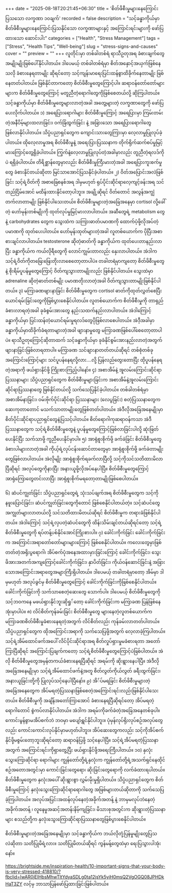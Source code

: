 +++
date = "2025-08-18T20:21:45+06:30"
title = 'စိတ်ဖိစီးမှုများနေကြောင်း ပြသသော လက္ခဏာ ၁၀ချက်'
recorded = false
description = "သင့်ခန္ဓာကိုယ်မှာ စိတ်ဖိစီးမှုများနေကြောင်းပြသနိုင်သော လက္ခဏာများနှင့် အကြောင်းရင်းများကို ဖော်ပြထားသော ဆောင်းပါး"
categories = ["Health", "Stress Management"]
tags = ["Stress", "Health Tips", "Well-being"]
slug = "stress-signs-and-causes"
cover = ""
preview = ""
+++
လူတိုင်းမှာ တစ်ခါတစ်ရံ ရာသီဥတုအရ ခံစားချက်တွေအမျိုးမျိုးဖြစ်ပေါ်နိုင်ပါတယ်။ ဒါပေမယ့် တစ်ခါတစ်ရံမှာ စိတ်အနှောင့်အယှက်ဖြစ်နေသလို ခံစားနေရတာမျိုး ဆိုရင်တော့ သင့်ကျန်းမာရေးပြင်းထန်စွာထိခိုက်နေတာမျိုး ဖြစ်နေတတ်ပါတယ်။ ဖြစ်နိုင်တာကတော့ စိတ်ဖိစီးမှုတွေကြောင့်ပါ။ ဆရာဝန်တော်တော်များများက စိတ်ဖိစီးမှုတွေကြောင့် မတူညီတဲ့ရောဂါတွေကိုဖြစ်စေတယ်လို့ ဆိုကြပါတယ်။ သင့်ခန္ဓာကိုယ်မှာ စိတ်ဖိစီးမှုတွေများလာတဲ့အခါ အတွေ့များတဲ့ လက္ခဏာတွေကို ဖော်ပြပေးလိုက်ပါတယ်။
၁) အရေပြားရောဂါများ
စိတ်ဖိစီးမှုကြောင့် အရေပြားမှာ ကြမ်းတမ်းတဲ့အနီပိမ့်များထလာခြင်း၊ ဝက်ခြံထွက်ခြင်း နဲ့
အခြားသော အရေပြားရောဂါတွေ ဖြစ်လာနိုင်ပါတယ်။
သိပ္ပံပညာရှင်တွေက ကျောင်းသားတွေကြားမှာ လေ့လာမှုပြုလုပ်ခဲ့ပါတယ်။ ထိုလေ့လာမှုအရ စိတ်ဖိစီးမှုနဲ့ အရေးပြားပြဿနာက တိုက်ရိုက်ဆက်စပ်မှုမြင့်မားကြောင့်တွေ့ရှိခဲ့ပါတယ်။
ကြွက်နဲ့လေ့လာမှုပြုလုပ်တဲ့အခါမှာလည်း တူညီတဲ့ရလဒ်ကိုပဲ ရရှိခဲ့ပါတယ်။ တိရိစ္ဆာန်တွေမှာလည်း စိတ်ဖိစီးမှုကြီးမားတဲ့အခါ အရေပြားကူးစက်မှုတွေ ခံစားနိုင်တယ်ဆိုတာ မြင်သာအောင်ပြသနိုင်ခဲ့ပါတယ်။
၂) ဝိတ်အပြောင်းအလဲဖြစ်ခြင်း
သင့်ရဲ့ဝိတ်ကို အစာခြေစနစ်အရ ဒါမှမဟုတ် ရုပ်ပိုင်းဆိုင်ရာလေ့ကျင့်ခန်းအရ သင်တည်ငြိမ်အောင် မထိန်းထားနိုင်တော့ပါဘူး။
အချို့ဆိုရင် ဝိတ်တောင် အလွန်အကျွံ တက်လာတာမျိုး ဖြစ်နိုင်ပါသေးတယ်။
စိတ်ဖိစီးမှုများတဲ့အခြေအနေမှာ cortisol လို့ခေါ်တဲ့ ဟော်မုန်းတစ်မျိုးကို ထုတ်လုပ်မှုမြင့်မားလာပါတယ်။
အဆီတွေရဲ့ metabolism တွေ နဲ့ carbohydrates တွေက သွေးထဲက သကြားဓာတ်ပမာဏကို ထောက်ပံ့ဖို့လိုအပ်တဲ့ပမာဏကို ထုတ်ပေးပါတယ်။
ဟော်မုန်းထုတ်များတဲ့အခါ လူတစ်ယောက်က ပိုပြီးအစာစားချင်လာပါတယ်။ testosterone ဆိုတဲ့ဓာတ်ကို
ခန္ဓာကိုယ်က ထုတ်ပေးတာနည်းလာပြီး ခန္ဓာကိုယ်က ကယ်လိုရီတွေကို
လောင်ကျွမ်းတာလည်း နှေးလာပါတယ်။ အဲဒါက သင့်ရဲ့ဝိတ်ကိုတဖြေးဖြေးတိုးလာစေတော့တာပါပဲ။
တခါတရံမှာကျတော့ စိတ်ဖိစီးမှုတွေနဲ့ စိုးရိမ်ပူပန်မှုတွေကြောင့် ဝိတ်ကျသွားတာမျိုးလည်း ဖြစ်နိုင်ပါတယ်။
သွေးထဲမှာ adrenaline ဆိုတဲ့ဓာတ်တစ်မျိုး ပမာဏတိုးလာတဲ့အခါ ဝိတ်ကျသွားတာမျိုးဖြစ်နိုင်ပါတယ်။
၃) မကြာခဏဖျားနာခြင်း
စိတ်ဖိစီးမှုတွေက cortisol ဓာတ်ကိုထုတ်လွှတ်စေပြီး ယောင်ရမ်းခြင်းတွေကိုဖြစ်ပွားစေနိုင်ပါတယ်။ လူတစ်ယောက်က စိတ်ဖိစီးမှုကို
တာရှည်ခံစားလာရတဲ့အခါ ခုခံစွမ်းအားတွေ နည်းသထက်နည်းလာပါတယ်။ အဲဒါကြောင့်
ခန္ဓာကိုယ်မှာ ပြင်းထန်တဲ့ယောင်ရမ်းမှုရလဒ်တွေပိုဖြစ်လာစေပါတယ်။ အဲဒီ့အခါမှာ
ခန္ဓာကိုယ်မှာထိခိုက်ခံရတာများတဲ့အခါ ဖျားနာမှုတွေ မကြာခဏဖြစ်ပေါ်စေတော့တာပါပဲ။
ရာသီဥတုကြောင့်ဆိုတာထက် သင့်ခန္ဓာကိုယ်မှာ ခုခံနိုင်စွမ်းအားနည်းလာတဲ့အတွက်
ဖျားနာခြင်းဖြစ်လာရတာပါ။ မကြာခဏ သင်ဖျားနာတတ်တယ်ဆိုရင်
တစ်စုံတစ်ခုအကြောင်းကြောင့်များ သင်ပူပန်နေရလို့လား….လို့ ပြန်လည်တွေးတောပြီး
ထိုပူပန်နေရတဲ့အရာကို ဖယ်ရှားနိုင်ဖို့ ကြိုးစားကြည့်ပါနော်။
၄) အစာအိမ်နဲ့ အူလမ်းကြောင်းဆိုင်ရာ ပြဿနာများ
သိပ္ပံပညာရှင်တွေက စိတ်ဖိစီးမှုများခြင်းက အစာအိမ်နဲ့အူလမ်းကြောင်းဆိုင်ရာပြဿနာတွေ
ဖြစ်နိုင်တယ်လို့ သက်သေပြနိုင်ခဲ့ပါတယ်။
တစ်ခါတစ်ရံမှာ အစာအိမ်နာခြင်း၊ ဝမ်းဗိုက်ပိုင်းဆိုင်ရာ ပြဿနာများ (လေပွခြင်း)
စတဲ့ပြဿနာတွေက ဆေးကုတာတောင် မသက်သာတာမျိုးတွေဖြစ်တတ်ပါတယ်။
အဲဒီလိုအခြေအနေမျိုးမှာ စိတ်ပိုင်းဆိုင်ရာပညာရှင်တွေနဲ့ပြသင့်ပါတယ်။ စိတ်ရောဂါကုဆရာဝန်ကသာ
အဲဒီပြဿနာတွေက
သင့်ရဲ့စိတ်ဖိစီးမှုတွေနဲ့ ပူပန်မှုတွေကြောင့်ဖြစ်လာခြင်းပါလို့ ဆုံးဖြတ်ပေးနိုင်ပြီး သက်သာဖို့ ကူညီပေးနိုင်မှာပါ။
၅) အာရုံစူးစိုက်ဖို့ ခက်ခဲခြင်း
စိတ်ဖိစီးမှုတွေခံစားပါများလာတဲ့အခါ ကိုယ့်ရဲ့လုပ်ငန်းဆောင်တာတွေမှာ အာရုံစူးစိုက်ဖို့ ခက်ခဲတာမျိုးတွေဖြစ်လာပါတယ်။
အဲလိုမျိုး အာရုံစူးစိုက်ရခက်လာပြီလို့ သင့်ကိုသင်သတိထားမိလာပြီဆိုရင် အလုပ်တွေကိုနားပြီး
အနားယူဖို့လိုအပ်နေပါပြီ။ စိတ်ဖိစီးမှုတွေကြောင့် အာရုံကြောတွေတင်းလာပြီး
အာရုံစူးစိုက်မရတော့တာမျိုးဖြစ်စေပါတယ်။

၆) ဆံပင်ကျွတ်ခြင်း
သိပ္ပံပညာရှင်တွေရဲ့ သုံးသပ်ချက်အရ စိတ်ဖိစီးမှုတွေက သင့်ကို နဖူးပြောင်ခြင်း၊ ဆံပင်ကျွတ်ခြင်းတွေကိုတောင် ဖြစ်စေနိုင်ပါတယ်တဲ့။
သင့်ဆံပင်တွေ အကျွတ်များလာတယ်လို့ သင်သတိထားမိတယ်ဆိုရင် စိတ်ဖိစီးမှုက တရားခံဖြစ်နိုင်ပါတယ်။
အဲဒါကြောင့် သင့်ရဲ့လှပတဲ့ဆံပင်တွေကို ထိန်းသိမ်းချင်တယ်ဆိုရင်တော့ သင့်ရဲ့စိတ်ဖိစီးမှုတွေကို
ရပ်တန့်ပစ်နိုင်အောင်ကြိုးစားပါ။
၇) ခေါင်းကိုက်ခြင်း
ခေါင်းကိုက်ခြင်းက အကြောင်းအရာတော်တော်များများကြောင့် ဖြစ်စေနိုင်ပါတယ်။ ကလေးတွေမှာဖြစ်တတ်တဲ့အရိုးပွရောဂါ၊ အိပ်စက်ပုံအနေအထားမှားခြင်းကြောင့်
ခေါင်းကိုက်ခြင်း၊ သွေးဖိအားအတက်အကျကြောင့်ခေါင်းကိုက်ခြင်း၊ နှာပိတ်ခြင်း၊
ကိုယ်ဝန်ဆောင်ခြင်းနဲ့ အခြားသောအကြောင်းအရာတွေအများကြီးရှိပါတယ်။ ဒါပေမယ့်
တခါတရံမှာတော့ အိမ်မှာ ဒါမှမဟုတ် အလုပ်ခွင်မှ စိတ်ဖိစီးမှုတွေကြောင့် ခေါင်းကိုက်ခြင်းကိုဖြစ်စေနိုင်ပါတယ်။
ခေါင်းကိုက်ခြင်းကို သက်သာစေတဲ့ဆေးတွေ သောက်ပါ။ ဒါပေမယ့် စိတ်ဖိစီးမှုတွေကို သင့်ဘဝကနေ မဖယ်ရှားနိုင်ဘူးဆိုရှု်တော့ ခေါင်းကိုက်ခြင်းက မကြာခဏ ပြန်ဖြစ်နေအုံးမှာပါပဲ။
၈) လိင်စိတ်ကုန်ခမ်းခြင်း
စိတ်ဖိစီးမှုတွေ များနေတဲ့လူတစ်ယောက်က မကြာခဏစိတ်ဖိစီးမှုခံစားနေရတဲ့အတွက် လိင်စိတ်လည်း ကုန်ခမ်းလာတတ်ပါတယ်။
သိပ္ပံပညာရှင်တွေက ထိုအကြောင်းအရာကို သက်သေပြဖို့အတွက် လေ့လာခဲ့ကြပါတယ်။ သင့်ရဲ့အိမ်ထောင်ဖက်အပေါ် လိင်ပိုင်းဆိုင်ရာအရ စိတ်လှုပ်ရှားမှုမခံစားရတာ အတော်ကြာပြီဆိုရင် အကြောင်းပြချက်ကတော့ သင့်ရဲ့စိတ်ဖိစီးမှုတွေကြောင့်ပဲဖြစ်ပါတယ်။
အဲလို စိတ်ဖိစီးမှုတွေအမှန်တကယ်ခံစားနေရပြီဆိုရင် အရမ်းကို ဆိုးရွားနေပါပြီ။ အဲဒီလိုအခြေအနေမျိုးမှာ သင့်ရဲ့အိမ်ထောင်ဖက်နဲ့အတူ စိတ်လွတ်ကိုယ်လွတ် ခရီးထွက်ခြင်း၊ အနားယူခြင်းတို့ကို ပြုလုပ်သင့်နေပါပြီနော်။
၉) အိ်ပ်မရခြင်း
စိတ်ဖိစီးမှုများတဲ့အခြေအနေတွေက
အိပ်မရတဲ့ပြဿနာဖြစ်စေတဲ့အကြောင်းရင်းလည်းဖြစ်နိုင်ပါသေးတယ်။ စိတ်ဖိစီးမှုကို အချိန်အတော်ကြာအောင် ခံစားနေရပြီဆိုရင်တော့ အိပ်မရတဲ့ရောဂါတောင် စွဲကပ်လာနိုင်ပါတယ်။
အဲဒါက အရမ်းကိုခက်ခဲတဲ့အခြေအနေတစ်ခုပါ။ ကောင်းမွန်စွာမအိပ်စက်ဘဲ ဘဝမှာ မပျော်ရွှင်နိုင်ပါဘူး။ ပုံမှန်လုပ်ရိုးလုပ်စဉ်အလုပ်တွေလည်း ကောင်းကောင်းလုပ်နိုင်မှာမဟုတ်ပါဘူး။
အိပ်ဆေးတွေကလည်း သင့်ကိုအိပ်စက်နိုင်ဖို့မစွမ်းတော့ဘူးဆိုရင်တော့ ဆရာဝန်ပြဖို့ သင့်နေပါပြီ။
သင့်ရဲ့အိပ်မရတဲ့ပြဿနာအတွက် အကြောင်းရင်းကိုရှာတွေ့ပြီး ဖယ်ရှားနိုင်ဖို့အရေးကြီးပါတယ်။
၁၀) နှလုံးသွေးကြောဆိုင်ရာ ရောဂါများ
ကျွန်တော်တို့ရဲ့နှလုံးက ကျွန်တော်တို့ရဲ့အသက်ရှင်နေထိုင်စဉ်အတောအတွင်းမှာ
ကောင်းခြင်းတွေရော၊ ဆိုးခြင်းတွေရောကို လက်ခံထားရပါတယ်။ စိတ်ဖိစီးမှုတွေက နှလုံးအပေါ်
ဆိုးရွားစွာ လွှမ်းမိုးမှုရှိပါတယ်။ သိပ္ပံပညာရှင်တွေက စိတ်ဖိစီးမှုကြောင့်
နှလုံးသွေးကြောဆိုင်ရာရောဂါတွေ အဖြစ်များတယ်ဆိုတာကို သက်သေပြခဲ့ကြပါတယ်။
အလုပ်အပြင်းအထန်လုပ်နေတဲ့အခိုက်အတန့် နဲ့ ဘာမှမလုပ်ဘဲနေတဲ့အခိုက်အတန့် ၊ လူနေမှုအဆင့်အတန်းနိမ့်ကျခြင်း၊ မိသားစုအတွင်းက ဆိုးရွားတဲ့ပြဿနာများ စသည်တို့က
နှလုံးသွေးကြောဆိုင်ရာပြဿနာတွေဖြစ်ပွားစေနိုင်ပါတယ်။

စိတ်ဖိစီးမှုများတဲ့အခြေအနေမျိုးမှာ သင့်ခန္ဓာကိုယ်က ဘယ်လိုတုံ့ပြန်မှုမျိုးတွေပြသလဲဆိုတာ
သတိပြုမိရဲ့လား။ သတိပြုမိတယ်ဆိုရင် ကွန်မန့်တွေထဲမှာ ရေးပြသွားပါအုံးနော်။

https://brightside.me/inspiration-health/10-important-signs-that-your-body-is-very-stressed-418810/?fbclid=IwAR0jEIHbsMhwTltYdyaSDLg0ta12jsYk5yiH0msQ2VgOGQ08JPHDkHaT3ZY လင့်မှ ဘာသာပြန်ဖော်ပြထားခြင်းဖြစ်ပါတယ်။ 